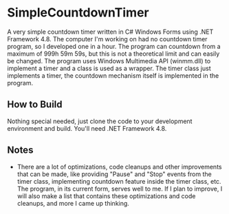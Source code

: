 # SimpleCountdownTimer
A very simple countdown timer written in C# Windows Forms using .NET Framework 4.8. The computer I'm working on had no countdown timer program, so I developed one in a hour.
The program can countdown from a maximum of 999h 59m 59s, but this is not a theoretical limit and can easily be changed.
The program uses Windows Multimedia API (winmm.dll) to implement a timer and a class is used as a wrapper. The timer class just implements a timer, the countdown mechanism itself is implemented in the program.

## How to Build
Nothing special needed, just clone the code to your development environment and build. You'll need .NET Framework 4.8.

## Notes
* There are a lot of optimizations, code cleanups and other improvements that can be made, like providing "Pause" and "Stop" events from the timer class, implementing countdown feature inside the timer class, etc. The program, in its current form, serves well to me. If I plan to improve, I will also make a list that contains these optimizations and code cleanups, and more I came up thinking.
